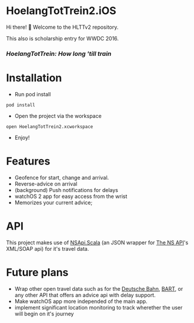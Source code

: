 # HoelangTotTrein2.iOS
Hi there! 👋 Welcome to the HLTTv2 repository. 

This also is scholarship entry for WWDC 2016.

### _HoelangTotTrein: How long 'till train_


# Installation

- Run pod install

`pod install`

- Open the project via the workspace

`open HoelangTotTrein2.xcworkspace`

- Enjoy!

# Features

- Geofence for start, change and arrival.
- Reverse-advice on arrival
- (background) Push notifications for delays
- watchOS 2 app for easy access from the wrist
- Memorizes your current advice; 


# API

This project makes use of [NSApi.Scala](https://github.com/tomasharkema/NSApi.Scala) (an JSON wrapper for [The NS API](http://www.ns.nl/en/travel-information/ns-api)'s XML/SOAP api) for it's travel data.


# Future plans

- Wrap other open travel data such as for the [Deutsche Bahn](http://data.deutschebahn.com/apis/fahrplan/), [BART](http://www.bart.gov/schedules/developers/api), or any other API that offers an advice api with delay support.
- Make watchOS app more independed of the main app.
- implement significant location monitoring to track wherether the user will begin on it's journey
